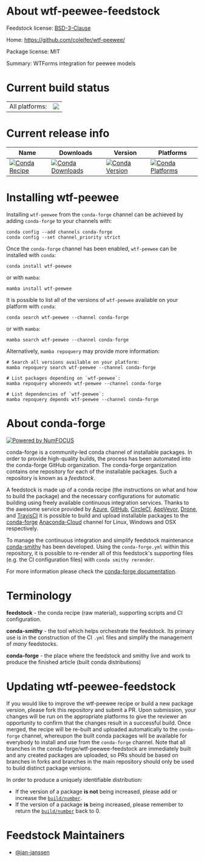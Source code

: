 About wtf-peewee-feedstock
==========================

Feedstock license: [BSD-3-Clause](https://github.com/conda-forge/wtf-peewee-feedstock/blob/main/LICENSE.txt)

Home: https://github.com/coleifer/wtf-peewee/

Package license: MIT

Summary: WTForms integration for peewee models

Current build status
====================


<table><tr><td>All platforms:</td>
    <td>
      <a href="https://dev.azure.com/conda-forge/feedstock-builds/_build/latest?definitionId=5020&branchName=main">
        <img src="https://dev.azure.com/conda-forge/feedstock-builds/_apis/build/status/wtf-peewee-feedstock?branchName=main">
      </a>
    </td>
  </tr>
</table>

Current release info
====================

| Name | Downloads | Version | Platforms |
| --- | --- | --- | --- |
| [![Conda Recipe](https://img.shields.io/badge/recipe-wtf--peewee-green.svg)](https://anaconda.org/conda-forge/wtf-peewee) | [![Conda Downloads](https://img.shields.io/conda/dn/conda-forge/wtf-peewee.svg)](https://anaconda.org/conda-forge/wtf-peewee) | [![Conda Version](https://img.shields.io/conda/vn/conda-forge/wtf-peewee.svg)](https://anaconda.org/conda-forge/wtf-peewee) | [![Conda Platforms](https://img.shields.io/conda/pn/conda-forge/wtf-peewee.svg)](https://anaconda.org/conda-forge/wtf-peewee) |

Installing wtf-peewee
=====================

Installing `wtf-peewee` from the `conda-forge` channel can be achieved by adding `conda-forge` to your channels with:

```
conda config --add channels conda-forge
conda config --set channel_priority strict
```

Once the `conda-forge` channel has been enabled, `wtf-peewee` can be installed with `conda`:

```
conda install wtf-peewee
```

or with `mamba`:

```
mamba install wtf-peewee
```

It is possible to list all of the versions of `wtf-peewee` available on your platform with `conda`:

```
conda search wtf-peewee --channel conda-forge
```

or with `mamba`:

```
mamba search wtf-peewee --channel conda-forge
```

Alternatively, `mamba repoquery` may provide more information:

```
# Search all versions available on your platform:
mamba repoquery search wtf-peewee --channel conda-forge

# List packages depending on `wtf-peewee`:
mamba repoquery whoneeds wtf-peewee --channel conda-forge

# List dependencies of `wtf-peewee`:
mamba repoquery depends wtf-peewee --channel conda-forge
```


About conda-forge
=================

[![Powered by
NumFOCUS](https://img.shields.io/badge/powered%20by-NumFOCUS-orange.svg?style=flat&colorA=E1523D&colorB=007D8A)](https://numfocus.org)

conda-forge is a community-led conda channel of installable packages.
In order to provide high-quality builds, the process has been automated into the
conda-forge GitHub organization. The conda-forge organization contains one repository
for each of the installable packages. Such a repository is known as a *feedstock*.

A feedstock is made up of a conda recipe (the instructions on what and how to build
the package) and the necessary configurations for automatic building using freely
available continuous integration services. Thanks to the awesome service provided by
[Azure](https://azure.microsoft.com/en-us/services/devops/), [GitHub](https://github.com/),
[CircleCI](https://circleci.com/), [AppVeyor](https://www.appveyor.com/),
[Drone](https://cloud.drone.io/welcome), and [TravisCI](https://travis-ci.com/)
it is possible to build and upload installable packages to the
[conda-forge](https://anaconda.org/conda-forge) [Anaconda-Cloud](https://anaconda.org/)
channel for Linux, Windows and OSX respectively.

To manage the continuous integration and simplify feedstock maintenance
[conda-smithy](https://github.com/conda-forge/conda-smithy) has been developed.
Using the ``conda-forge.yml`` within this repository, it is possible to re-render all of
this feedstock's supporting files (e.g. the CI configuration files) with ``conda smithy rerender``.

For more information please check the [conda-forge documentation](https://conda-forge.org/docs/).

Terminology
===========

**feedstock** - the conda recipe (raw material), supporting scripts and CI configuration.

**conda-smithy** - the tool which helps orchestrate the feedstock.
                   Its primary use is in the construction of the CI ``.yml`` files
                   and simplify the management of *many* feedstocks.

**conda-forge** - the place where the feedstock and smithy live and work to
                  produce the finished article (built conda distributions)


Updating wtf-peewee-feedstock
=============================

If you would like to improve the wtf-peewee recipe or build a new
package version, please fork this repository and submit a PR. Upon submission,
your changes will be run on the appropriate platforms to give the reviewer an
opportunity to confirm that the changes result in a successful build. Once
merged, the recipe will be re-built and uploaded automatically to the
`conda-forge` channel, whereupon the built conda packages will be available for
everybody to install and use from the `conda-forge` channel.
Note that all branches in the conda-forge/wtf-peewee-feedstock are
immediately built and any created packages are uploaded, so PRs should be based
on branches in forks and branches in the main repository should only be used to
build distinct package versions.

In order to produce a uniquely identifiable distribution:
 * If the version of a package **is not** being increased, please add or increase
   the [``build/number``](https://docs.conda.io/projects/conda-build/en/latest/resources/define-metadata.html#build-number-and-string).
 * If the version of a package **is** being increased, please remember to return
   the [``build/number``](https://docs.conda.io/projects/conda-build/en/latest/resources/define-metadata.html#build-number-and-string)
   back to 0.

Feedstock Maintainers
=====================

* [@jan-janssen](https://github.com/jan-janssen/)


